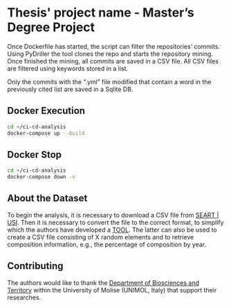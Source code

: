 # Thesis' project name - Master’s Degree Project

Once Dockerfile has started, the script can filter the repositories’ commits. Using PyDriller the tool clones the repo and starts the repository mining. Once finished the mining, all commits are saved in a CSV file. All CSV files are filtered using keywords stored in a list.

Only the commits with the “.yml” file modified that contain a word in the previously cited list are saved in a Sqlite DB.

## Docker Execution

```bash
cd ~/ci-cd-analysis
docker-compose up --build
```

## Docker Stop

```bash
cd ~/ci-cd-analysis
docker-compose down -v
```

## About the Dataset

To begin the analysis, it is necessary to download a CSV file from [SEART | USI](https://seart-ghs.si.usi.ch/). Then it is necessary to convert the file to the correct format, to simplify which the authors have developed a [TOOL](https://github.com/vigimella/input-ci-cd-analysis). The latter can also be used to create a CSV file consisting of X random elements and to retrieve composition information, e.g., the percentage of composition by year.

## Contributing 

The authors would like to thank the [ Department of Biosciences and Territory](https://dipbioter.unimol.it/english/) within the University of Molise (UNIMOL, Italy) that support their researches.